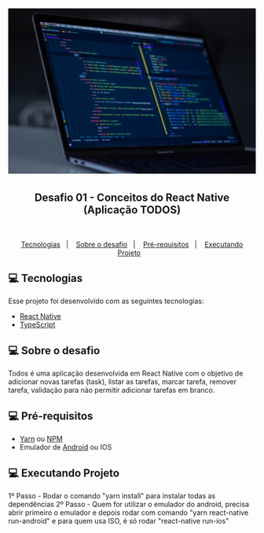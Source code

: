 <h1 align="center">
    <img alt="Ignite" title="Ignite" src=".github/image.jpg" />
</h1>

<h2 align="center">Desafio 01 - Conceitos do React Native (Aplicação TODOS)</h2>

</br>

<p align="center">
  <a href="#-tecnologias">Tecnologias</a>&nbsp;&nbsp;&nbsp;|&nbsp;&nbsp;&nbsp;
  <a href="#-projeto">Sobre o desafio</a>&nbsp;&nbsp;&nbsp;|&nbsp;&nbsp;&nbsp;
  <a href="#-projeto">Pré-requisitos</a>&nbsp;&nbsp;&nbsp;|&nbsp;&nbsp;&nbsp;
  <a href="#-tecnologias">Executando Projeto</a>&nbsp;&nbsp;&nbsp;
</p>

## 💻 Tecnologias

Esse projeto foi desenvolvido com as seguintes tecnologias:

- [React Native](https://facebook.github.io/react-native/)
- [TypeScript](https://www.typescriptlang.org/)

## 💻 Sobre o desafio

Todos é uma aplicação desenvolvida em React Native com o objetivo de adicionar novas tarefas (task), listar as tarefas, marcar tarefa, remover tarefa, validação para não permitir adicionar tarefas em branco.

## 💻 Pré-requisitos

- [Yarn](https://yarnpkg.com/) ou [NPM](https://www.npmjs.com/)
- Emulador de [Android](https://developer.android.com/studio) ou IOS

## 💻 Executando Projeto

1º Passo - Rodar o comando "yarn install" para instalar todas as dependências
2º Passo - Quem for utilizar o emulador do android, precisa abrir primeiro o emulador e depois rodar com comando "yarn react-native run-android" e para quem usa ISO, é só rodar "react-native run-ios"